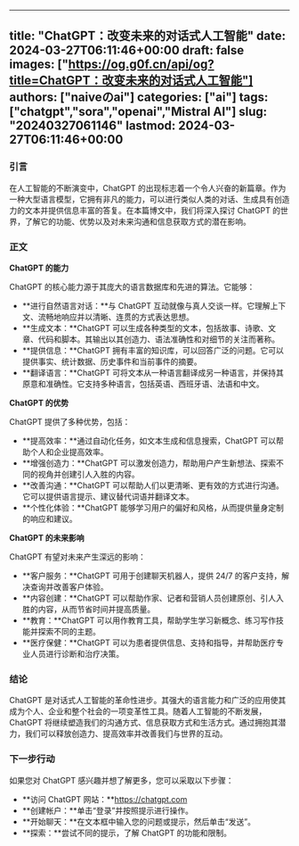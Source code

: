 
---
title: "ChatGPT：改变未来的对话式人工智能"
date: 2024-03-27T06:11:46+00:00
draft: false
images: ["https://og.g0f.cn/api/og?title=ChatGPT：改变未来的对话式人工智能"]
authors: ["naiveのai"]
categories: ["ai"]
tags: ["chatgpt","sora","openai","Mistral AI"]
slug: "20240327061146"
lastmod: 2024-03-27T06:11:46+00:00
---
### 引言

在人工智能的不断演变中，ChatGPT 的出现标志着一个令人兴奋的新篇章。作为一种大型语言模型，它拥有非凡的能力，可以进行类似人类的对话、生成具有创造力的文本并提供信息丰富的答复。在本篇博文中，我们将深入探讨 ChatGPT 的世界，了解它的功能、优势以及对未来沟通和信息获取方式的潜在影响。

### 正文

**ChatGPT 的能力**

ChatGPT 的核心能力源于其庞大的语言数据库和先进的算法。它能够：

- **进行自然语言对话：**与 ChatGPT 互动就像与真人交谈一样。它理解上下文、流畅地响应并以清晰、连贯的方式表达思想。
- **生成文本：**ChatGPT 可以生成各种类型的文本，包括故事、诗歌、文章、代码和脚本。其输出以其创造力、语法准确性和对细节的关注而著称。
- **提供信息：**ChatGPT 拥有丰富的知识库，可以回答广泛的问题。它可以提供事实、统计数据、历史事件和当前事件的摘要。
- **翻译语言：**ChatGPT 可将文本从一种语言翻译成另一种语言，并保持其原意和准确性。它支持多种语言，包括英语、西班牙语、法语和中文。

**ChatGPT 的优势**

ChatGPT 提供了多种优势，包括：

- **提高效率：**通过自动化任务，如文本生成和信息搜索，ChatGPT 可以帮助个人和企业提高效率。
- **增强创造力：**ChatGPT 可以激发创造力，帮助用户产生新想法、探索不同的视角并创建引人入胜的内容。
- **改善沟通：**ChatGPT 可以帮助人们以更清晰、更有效的方式进行沟通。它可以提供语言提示、建议替代词语并翻译文本。
- **个性化体验：**ChatGPT 能够学习用户的偏好和风格，从而提供量身定制的响应和建议。

**ChatGPT 的未来影响**

ChatGPT 有望对未来产生深远的影响：

- **客户服务：**ChatGPT 可用于创建聊天机器人，提供 24/7 的客户支持，解决查询并改善客户体验。
- **内容创建：**ChatGPT 可以帮助作家、记者和营销人员创建原创、引人入胜的内容，从而节省时间并提高质量。
- **教育：**ChatGPT 可以用作教育工具，帮助学生学习新概念、练习写作技能并探索不同的主题。
- **医疗保健：**ChatGPT 可以为患者提供信息、支持和指导，并帮助医疗专业人员进行诊断和治疗决策。

### 结论

ChatGPT 是对话式人工智能的革命性进步。其强大的语言能力和广泛的应用使其成为个人、企业和整个社会的一项变革性工具。随着人工智能的不断发展，ChatGPT 将继续塑造我们的沟通方式、信息获取方式和生活方式。通过拥抱其潜力，我们可以释放创造力、提高效率并改善我们与世界的互动。

### 下一步行动

如果您对 ChatGPT 感兴趣并想了解更多，您可以采取以下步骤：

- **访问 ChatGPT 网站：**https://chatgpt.com
- **创建帐户：**单击“登录”并按照提示进行操作。
- **开始聊天：**在文本框中输入您的问题或提示，然后单击“发送”。
- **探索：**尝试不同的提示，了解 ChatGPT 的功能和限制。